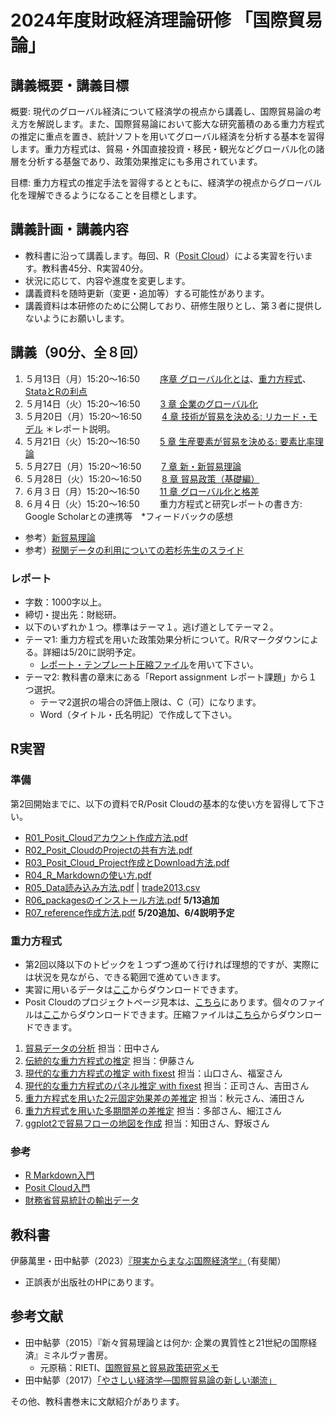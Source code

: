 # 2024年度財政経済理論研修 「国際貿易論」

## 講義概要・講義目標
概要: 現代のグローバル経済について経済学の視点から講義し、国際貿易論の考え方を解説します。また、国際貿易論において膨大な研究蓄積のある重力方程式の推定に重点を置き、統計ソフトを用いてグローバル経済を分析する基本を習得します。重力方程式は、貿易・外国直接投資・移民・観光などグローバル化の諸層を分析する基盤であり、政策効果推定にも多用されています。

目標: 重力方程式の推定手法を習得するとともに、経済学の視点からグローバル化を理解できるようになることを目標とします。

## 講義計画・講義内容

- 教科書に沿って講義します。毎回、R（[Posit Cloud](https://posit.cloud)）による実習を行います。教科書45分、R実習40分。
- 状況に応じて、内容や進度を変更します。
- 講義資料を随時更新（変更・追加等）する可能性があります。
- 講義資料は本研修のために公開しており、研修生限りとし、第３者に提供しないようにお願いします。

## 講義（90分、全８回）

1.	５月13日（月）15:20～16:50　　 [序章 グローバル化とは](slides/00国際経済学は社会にどう役立つか.pptx)、[重力方程式](slides/trade2-03-gravity.pdf)、[StataとRの利点](slides/StataとRの利点.pptx) 
1.	５月14日（火）15:20～16:50　　 [3 章 企業のグローバル化](slides/03企業のグローバル化.pptx)
1.	５月20日（月）15:20～16:50　　 [4 章 技術が貿易を決める: リカード・モデル](slides/04技術が貿易を決めるリカードモデルv2.pptx) ＊レポート説明。
1.	５月21日（火）15:20～16:50　　 [5 章 生産要素が貿易を決める: 要素比率理論](05生産要素が貿易を決めるv2.pptx)
1.	５月27日（月）15:20～16:50　　 [7 章 新・新貿易理論](slides/07新・新貿易理論.pptx)
1.	５月28日（火）15:20～16:50　　 [8 章 貿易政策（基礎編）](slides/08貿易政策_基礎編.pptx)
1.	６月３日（月）15:20～16:50　　 [11 章 グローバル化と格差](slides/11グローバル化と格差.pptx)
1.	６月４日（火）15:20～16:50　　 重力方程式と研究レポートの書き方: Google Scholarとの連携等　*フィードバックの感想

  - 参考）[新貿易理論](slides/trade2-01-new-trade-theory.pdf)
  - 参考）[税関データの利用についての若杉先生のスライド](slides/comment2024_Prof_Wakasugi.pdf)

### レポート
- 字数：1000字以上。
- 締切・提出先：財総研。
- 以下のいずれか１つ。標準はテーマ１。逃げ道としてテーマ２。
- テーマ1: 重力方程式を用いた政策効果分析について。R/Rマークダウンによる。詳細は5/20に説明予定。
  - [レポート・テンプレート圧縮ファイル](report.zip)を用いて下さい。
- テーマ2: 教科書の章末にある「Report assignment レポート課題」から１つ選択。
  - テーマ2選択の場合の評価上限は、C（可）になります。
  - Word（タイトル・氏名明記）で作成して下さい。

## R実習

### 準備

第2回開始までに、以下の資料でR/Posit Cloudの基本的な使い方を習得して下さい。
- [R01_Posit_Cloudアカウント作成方法.pdf](R_practice/R01_Posit_Cloudアカウント作成方法.pdf)
- [R02_Posit_CloudのProjectの共有方法.pdf](R_practice/R02_Posit_CloudのProjectの共有方法.pdf)
- [R03_Posit_Cloud_Project作成とDownload方法.pdf](R_practice/R03_Posit_Cloud_Project作成とDownload方法.pdf)
- [R04_R_Markdownの使い方.pdf](R_practice/R04_R_Markdownの使い方.pdf)
- [R05_Data読み込み方法.pdf](R_practice/R05_Data読み込み方法.pdf)  | [trade2013.csv](R_practice//trade2013.csv)
- [R06_packagesのインストール方法.pdf](R_practice/R06_packagesのインストール方法.pdf)  **5/13追加**
- [R07_reference作成方法.pdf](R_practice/R07_reference作成方法.pdf)  **5/20追加、6/4説明予定**

### 重力方程式

- 第2回以降以下のトピックを１つずつ進めて行ければ理想的ですが、実際には状況を見ながら、できる範囲で進めていきます。
- 実習に用いるデータは[ここ](R)からダウンロードできます。
- Posit Cloudのプロジェクトページ見本は、[こちら](https://posit.cloud/content/8176658)にあります。個々のファイルは[ここ](8176658)からダウンロードできます。圧縮ファイルは[こちら](8176658.zip)からダウンロードできます。

1. [貿易データの分析](https://rpubs.com/ayumuR/trade_data)  担当：田中さん
2. [伝統的な重力方程式の推定](https://rpubs.com/ayumuR/gravity_explanation)  担当：伊藤さん
3. [現代的な重力方程式の推定 with fixest](https://rpubs.com/ayumuR/gravity_fixest)  担当：山口さん、福室さん
4. [現代的な重力方程式のパネル推定 with fixest](https://rpubs.com/ayumuR/gravity_fixest_panel)  担当：正司さん、吉田さん
5. [重力方程式を用いた2元固定効果差の差推定](https://rpubs.com/ayumuR/gravity_fixest_twfe)  担当：秋元さん、浦田さん
6. [重力方程式を用いた多期間差の差推定](https://rpubs.com/ayumuR/gravity_fixest_es)  担当：多部さん、細江さん
7. [ggplot2で貿易フローの地図を作成](https://rpubs.com/ayumuR/trade_flow_ggplot2)  担当：知田さん、野坂さん

### 参考
- [R Markdown入門](https://kazutan.github.io/kazutanR/Rmd_intro.html)
- [Posit Cloud入門](https://shunichinomura.github.io/cloud.html)
- [財務省貿易統計の輸出データ](https://rpubs.com/ayumuR/mof_export)

## 教科書
伊藤萬里・田中鮎夢（2023）[『現実からまなぶ国際経済学』](https://www.yuhikaku.co.jp/books/detail/9784641200012)（有斐閣）

- 正誤表が出版社のHPにあります。

## 参考文献
- 田中鮎夢（2015）『新々貿易理論とは何か: 企業の異質性と21世紀の国際経済』ミネルヴァ書房。
  - 元原稿：RIETI、[国際貿易と貿易政策研究メモ](https://www.rieti.go.jp/users/tanaka-ayumu/serial/index.html)
- 田中鮎夢（2017）[「やさしい経済学―国際貿易論の新しい潮流」](https://www.rieti.go.jp/jp/papers/contribution/yasashii23/index.html)

その他、教科書巻末に文献紹介があります。



